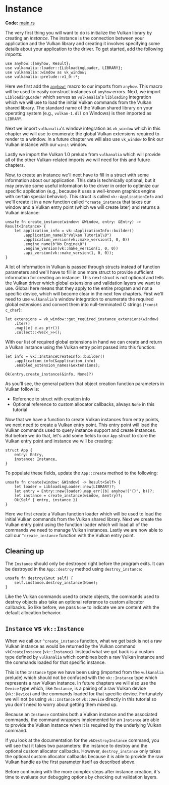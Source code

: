 # Instance

**Code:** [main.rs](https://github.com/KyleMayes/vulkanalia/tree/master/tutorial/src/01_instance_creation.rs)

The very first thing you will want to do is initialize the Vulkan library by creating an *instance*. The instance is the connection between your application and the Vulkan library and creating it involves specifying some details about your application to the driver. To get started, add the following imports:

```rust,noplaypen
use anyhow::{anyhow, Result};
use vulkanalia::loader::{LibloadingLoader, LIBRARY};
use vulkanalia::window as vk_window;
use vulkanalia::prelude::v1_0::*;
```

Here we first add the [`anyhow!`](https://docs.rs/anyhow/latest/anyhow/macro.anyhow.html) macro to our imports from `anyhow`. This macro will be used to easily construct instances of `anyhow` errors. Next, we import `LibloadingLoader` which serves as `vulkanalia`'s `libloading` integration which we will use to load the initial Vulkan commands from the Vulkan shared library. The standard name of the Vulkan shared library on your operating system (e.g., `vulkan-1.dll` on Windows) is then imported as `LIBRARY`.

Next we import `vulkanalia`'s window integration as `vk_window` which in this chapter we will use to enumerate the global Vulkan extensions required to render to a window. In a future chapter we will also use `vk_window` to link our Vulkan instance with our `winit` window.

Lastly we import the Vulkan 1.0 prelude from `vulkanalia` which will provide all of the other Vulkan-related imports we will need for this and future chapters.

Now, to create an instance we'll next have to fill in a struct with some information about our application. This data is technically optional, but it may provide some useful information to the driver in order to optimize our specific application (e.g., because it uses a well-known graphics engine with certain special behavior). This struct is called `vk::ApplicationInfo` and we'll create it in a new function called `^create_instance` that takes our window and a Vulkan entry point (which we will create later) and returns a Vulkan instance:

```rust,noplaypen
unsafe fn create_instance(window: &Window, entry: &Entry) -> Result<Instance> {
    let application_info = vk::ApplicationInfo::builder()
        .application_name(b"Vulkan Tutorial\0")
        .application_version(vk::make_version(1, 0, 0))
        .engine_name(b"No Engine\0")
        .engine_version(vk::make_version(1, 0, 0))
        .api_version(vk::make_version(1, 0, 0));
}
```

A lot of information in Vulkan is passed through structs instead of function parameters and we'll have to fill in one more struct to provide sufficient information for creating an instance. This next struct is not optional and tells the Vulkan driver which global extensions and validation layers we want to use. Global here means that they apply to the entire program and not a specific device, which will become clear in the next few chapters. First we'll need to use `vulkanalia`'s window integration to enumerate the required global extensions and convert them into null-terminated C strings (`*const c_char`):

```rust,noplaypen
let extensions = vk_window::get_required_instance_extensions(window)
    .iter()
    .map(|e| e.as_ptr())
    .collect::<Vec<_>>();
```

With our list of required global extensions in hand we can create and return a Vulkan instance using the Vulkan entry point passed into this function:

```rust,noplaypen
let info = vk::InstanceCreateInfo::builder()
    .application_info(&application_info)
    .enabled_extension_names(&extensions);

Ok(entry.create_instance(&info, None)?)
```

As you'll see, the general pattern that object creation function parameters in Vulkan follow is:

* Reference to struct with creation info
* Optional reference to custom allocator callbacks, always `None` in this tutorial

Now that we have a function to create Vulkan instances from entry points, we next need to create a Vulkan entry point. This entry point will load the Vulkan commands used to query instance support and create instances. But before we do that, let's add some fields to our `App` struct to store the Vulkan entry point and instance we will be creating:

```rust,noplaypen
struct App {
    entry: Entry,
    instance: Instance,
}
```

To populate these fields, update the `App::create` method to the following:

```rust,noplaypen
unsafe fn create(window: &Window) -> Result<Self> {
    let loader = LibloadingLoader::new(LIBRARY)?;
    let entry = Entry::new(loader).map_err(|b| anyhow!("{}", b))?;
    let instance = create_instance(window, &entry)?;
    Ok(Self { entry, instance })
}
```

Here we first create a Vulkan function loader which will be used to load the initial Vulkan commands from the Vulkan shared library. Next we create the Vulkan entry point using the function loader which will load all of the commands we need to manage Vulkan instances. Lastly we are now able to call our `^create_instance` function with the Vulkan entry point.

## Cleaning up

The `Instance` should only be destroyed right before the program exits. It can be destroyed in the `App::destroy` method using `destroy_instance`:

```rust,noplaypen
unsafe fn destroy(&mut self) {
    self.instance.destroy_instance(None);
}
```

Like the Vulkan commands used to create objects, the commands used to destroy objects also take an optional reference to custom allocator callbacks. So like before, we pass `None` to indicate we are content with the default allocation behavior.

## `Instance` vs `vk::Instance`

When we call our `^create_instance` function, what we get back is not a raw Vulkan instance as would be returned by the Vulkan command `vkCreateInstance` (`vk::Instance`). Instead what we got back is a custom type defined by `vulkanalia` which combines both a raw Vulkan instance and the commands loaded for that specific instance.

This is the `Instance` type we have been using (imported from the `vulkanalia` prelude) which should not be confused with the `vk::Instance` type which represents a raw Vulkan instance. In future chapters we will also use the `Device` type which, like `Instance`, is a pairing of a raw Vulkan device (`vk::Device`) and the commands loaded for that specific device. Fortunately we will not be using `vk::Instance` or `vk::Device` directly in this tutorial so you don't need to worry about getting them mixed up.

Because an `Instance` contains both a Vulkan instance and the associated commands, the command wrappers implemented for an `Instance` are able to provide the Vulkan instance when it is required by the underlying Vulkan command.

If you look at the documentation for the `vkDestroyInstance` command, you will see that it takes two parameters: the instance to destroy and the optional custom allocator callbacks. However, `destroy_instance` only takes the optional custom allocator callbacks because it is able to provide the raw Vulkan handle as the first parameter itself as described above.

Before continuing with the more complex steps after instance creation, it's time to evaluate our debugging options by checking out validation layers.
